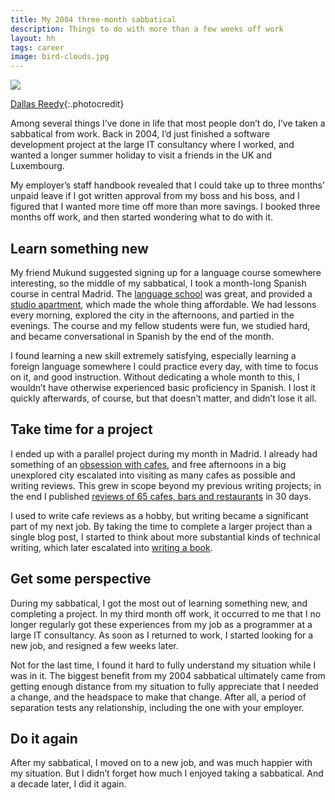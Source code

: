 ```yaml
---
title: My 2004 three-month sabbatical
description: Things to do with more than a few weeks off work
layout: hh
tags: career
image: bird-clouds.jpg
---
```


![](bird-clouds.jpg)

[Dallas Reedy](https://unsplash.com/photos/NEJFAS1Okho){:.photocredit}

Among several things I’ve done in life that most people don’t do, I’ve taken a sabbatical from work.
Back in 2004, I’d just finished a software development project at the large IT consultancy where I worked, and wanted a longer summer holiday to visit a friends in the UK and Luxembourg.

My employer’s staff handbook revealed that I could take up to three months’ unpaid leave if I got written approval from my boss and his boss, and I figured that I wanted more time off more than more savings.
I booked three months off work, and then started wondering what to do with it.

## Learn something new

My friend Mukund suggested signing up for a language course somewhere interesting,
so the middle of my sabbatical, I took a month-long Spanish course in central Madrid.
The [language school](https://www.eurekamadrid.com/en/) was great, and provided a 
[studio apartment](https://www.eurekamadrid.com/en/housing/studios), which made the whole thing affordable.
We had lessons every morning, explored the city in the afternoons, and partied in the evenings.
The course and my fellow students were fun, we studied hard, and became conversational in Spanish by the end of the month.

I found learning a new skill extremely satisfying, especially learning a foreign language somewhere I could practice every day, with time to focus on it, and good instruction.
Without dedicating a whole month to this, I wouldn’t have otherwise experienced basic proficiency in Spanish.
I lost it quickly afterwards, of course, but that doesn’t matter, and didn’t lose it all.

## Take time for a project

I ended up with a parallel project during my month in Madrid.
I already had something of an [obsession with cafes](/why_sofas), 
and free afternoons in a big unexplored city escalated into visiting as many cafes as possible and writing reviews.
This grew in scope beyond my previous writing projects; in the end I published 
[reviews of 65 cafes, bars and restaurants](https://hilton.org.uk/madrid/) in 30 days.

I used to write cafe reviews as a hobby, but writing became a significant part of my next job.
By taking the time to complete a larger project than a single blog post, I started to think about more substantial kinds of technical writing, which later escalated into [writing a book](http://bit.ly/playscala2p).

## Get some perspective

During my sabbatical, I got the most out of learning something new, and completing a project.
In my third month off work, it occurred to me that I no longer regularly got these experiences from my job as a programmer at a large IT consultancy.
As soon as I returned to work, I started looking for a new job, and resigned a few weeks later.

Not for the last time, I found it hard to fully understand my situation while I was in it.
The biggest benefit from my 2004 sabbatical ultimately came from getting enough distance from my situation to fully appreciate that I needed a change, and the headspace to make that change.
After all, a period of separation tests any relationship, including the one with your employer.

## Do it again

After my sabbatical, I moved on to a new job, and was much happier with my situation.
But I didn’t forget how much I enjoyed taking a sabbatical.
And a decade later, I did it again.
